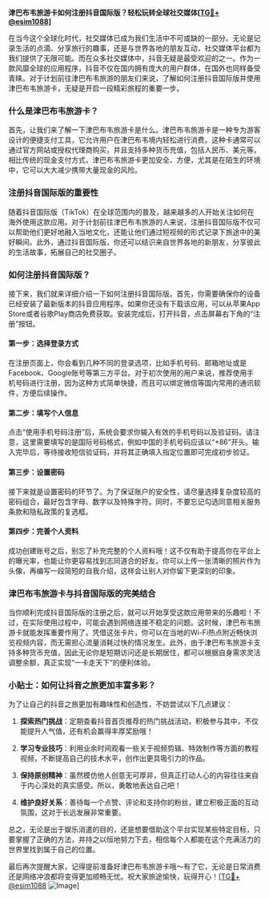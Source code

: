 **津巴布韦旅游卡如何注册抖音国际版？轻松玩转全球社交媒体[[TG💪+ @esim1088](https://t.me/s/esim1088)]**

在当今这个全球化时代，社交媒体已成为我们生活中不可或缺的一部分。无论是记录生活的点滴、分享旅行的趣事，还是与世界各地的朋友互动，社交媒体平台都为我们提供了无限可能。而在众多社交媒体中，抖音无疑是最受欢迎的之一。作为一款风靡全球的应用程序，抖音不仅在国内拥有庞大的用户群体，在国外也同样备受青睐。对于计划前往津巴布韦旅游的朋友们来说，了解如何注册抖音国际版并使用津巴布韦旅游卡，无疑是开启一段精彩旅程的重要一步。

### 什么是津巴布韦旅游卡？

首先，让我们来了解一下津巴布韦旅游卡是什么。津巴布韦旅游卡是一种专为游客设计的便捷支付工具，它允许用户在津巴布韦境内轻松进行消费。这种卡通常可以通过官方网站或授权代理商购买，并且支持多种货币充值，包括人民币、美元等。相比传统的现金支付方式，津巴布韦旅游卡更加安全、方便，尤其是在陌生的环境中，它可以大大减少携带大量现金的风险。

### 注册抖音国际版的重要性

随着抖音国际版（TikTok）在全球范围内的普及，越来越多的人开始关注如何在海外使用这款应用。对于计划前往津巴布韦旅游的人来说，注册抖音国际版不仅可以帮助他们更好地融入当地文化，还能让他们通过短视频的形式记录下旅途中的美好瞬间。此外，通过抖音国际版，你还可以结识来自世界各地的新朋友，分享彼此的生活故事，拓展自己的社交圈子。

### 如何注册抖音国际版？

接下来，我们就来详细介绍一下如何注册抖音国际版。首先，你需要确保你的设备已经安装了最新版本的抖音应用程序。如果你还没有下载该应用，可以从苹果App Store或者谷歌Play商店免费获取。安装完成后，打开抖音，点击屏幕右下角的“注册”按钮。

#### 第一步：选择登录方式
在注册页面上，你会看到几种不同的登录选项，比如手机号码、邮箱地址或是Facebook、Google账号等第三方平台。对于初次使用的用户来说，推荐使用手机号码进行注册，因为这种方式简单快捷，而且可以绑定微信等国内常用的通讯软件，方便后续操作。

#### 第二步：填写个人信息
点击“使用手机号码注册”后，系统会要求你输入有效的手机号码以及验证码。请注意，这里需要填写的是国际号码格式，例如中国的手机号码应该以“+86”开头。输入完毕后，等待接收短信验证码，并将其正确填入指定位置即可完成初步验证。

#### 第三步：设置密码
接下来就是设置密码的环节了。为了保证账户的安全性，请尽量选择复杂度较高的密码组合，最好包含字母、数字以及特殊字符。同时，不要忘记勾选同意相关服务条款和隐私政策的复选框。

#### 第四步：完善个人资料
成功创建账号之后，别忘了补充完整的个人资料哦！这不仅有助于提高你在平台上的曝光率，也能让你更容易找到志同道合的好友。你可以上传一张清晰的照片作为头像，再编写一段简短的自我介绍，这样会让别人对你留下更深刻的印象。

### 津巴布韦旅游卡与抖音国际版的完美结合

当你顺利完成抖音国际版的注册之后，就可以开始享受这款应用带来的乐趣啦！不过，在实际使用过程中，可能会遇到网络连接不稳定的问题。这时候，津巴布韦旅游卡就能发挥重要作用了。凭借这张卡片，你可以在当地的Wi-Fi热点附近畅快浏览视频内容，而无需担心流量消耗过快的情况发生。此外，由于津巴布韦旅游卡支持多种货币充值，因此无论你是短期访问还是长期居住，都可以根据自身需求灵活调整余额，真正实现“一卡走天下”的便利体验。

### 小贴士：如何让抖音之旅更加丰富多彩？

为了让自己的抖音之旅更加有趣味性和创造性，不妨尝试以下几点建议：

1. **探索热门挑战**：定期查看抖音首页推荐的热门挑战活动，积极参与其中，不仅能提升人气值，还有机会赢得丰厚奖励哦！

2. **学习专业技巧**：利用业余时间观看一些关于视频剪辑、特效制作等方面的教程视频，不断提高自己的技术水平，创作出更具吸引力的作品。

3. **保持原创精神**：虽然模仿他人创意无可厚非，但真正打动人心的内容往往来自于内心深处的真实感受。所以，勇敢地表达自己吧！

4. **维护良好关系**：善待每一个点赞、评论和支持你的粉丝，建立积极正面的互动氛围，这对于长远发展非常重要。

总之，无论是出于娱乐消遣的目的，还是想要借助这个平台实现某些特定目标，只要掌握了正确的方法，并持之以恒地努力下去，相信每个人都能在这个充满活力的世界里找到属于自己的位置。

最后再次提醒大家，记得提前准备好津巴布韦旅游卡哦～有了它，无论是日常消费还是网络冲浪都将变得更加顺畅无忧。祝大家旅途愉快，玩得开心！[[TG💪+ @esim1088](https://t.me/s/esim1088) ![Image](https://i.postimg.cc/4NQfJmqS/Snipaste-2025-05-13-00-14-12.png)]